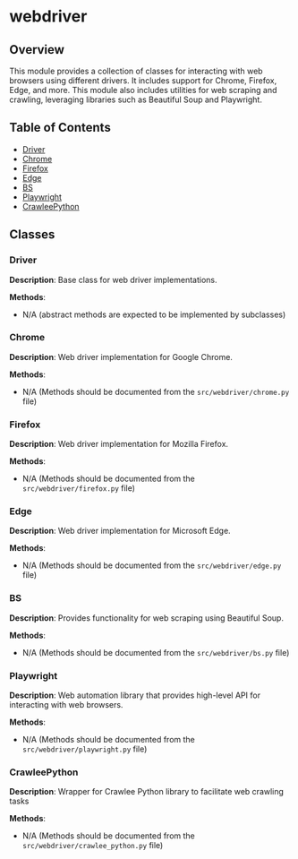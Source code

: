 # webdriver

## Overview

This module provides a collection of classes for interacting with web browsers using different drivers.  It includes support for Chrome, Firefox, Edge, and more.  This module also includes utilities for web scraping and crawling, leveraging libraries such as Beautiful Soup and Playwright.


## Table of Contents

* [Driver](#driver)
* [Chrome](#chrome)
* [Firefox](#firefox)
* [Edge](#edge)
* [BS](#bs)
* [Playwright](#playwright)
* [CrawleePython](#crawlee-python)


## Classes

### Driver

**Description**:  Base class for web driver implementations.


**Methods**:

*  N/A (abstract methods are expected to be implemented by subclasses)


### Chrome

**Description**:  Web driver implementation for Google Chrome.


**Methods**:

* N/A (Methods should be documented from the `src/webdriver/chrome.py` file)


### Firefox

**Description**: Web driver implementation for Mozilla Firefox.


**Methods**:

* N/A (Methods should be documented from the `src/webdriver/firefox.py` file)


### Edge

**Description**: Web driver implementation for Microsoft Edge.


**Methods**:

* N/A (Methods should be documented from the `src/webdriver/edge.py` file)


### BS

**Description**:  Provides functionality for web scraping using Beautiful Soup.


**Methods**:

* N/A (Methods should be documented from the `src/webdriver/bs.py` file)


### Playwright

**Description**: Web automation library that provides high-level API for interacting with web browsers.


**Methods**:

* N/A (Methods should be documented from the `src/webdriver/playwright.py` file)


### CrawleePython

**Description**:  Wrapper for Crawlee Python library to facilitate web crawling tasks


**Methods**:

* N/A (Methods should be documented from the `src/webdriver/crawlee_python.py` file)